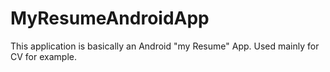 MyResumeAndroidApp
==================

This application is basically an Android "my Resume" App. Used mainly for CV for example.
